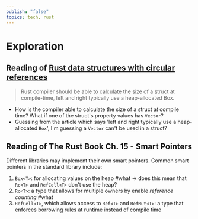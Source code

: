 ```yaml
---
publish: "false"
topics: tech, rust
---
```

# Exploration

## Reading of [Rust data structures with circular references](https://eli.thegreenplace.net/2021/rust-data-structures-with-circular-references/ "Permalink to Rust data structures with circular references")

> Rust compiler should be able to calculate the size of a struct at compile-time, left and right typically use a heap-allocated Box.

- How is the compiler able to calculate the size of a struct at compile time? What if one of the struct's property values has `Vector`?
- Guessing from the article which says 'left and right typically use a heap-allocated `Box`', I'm guessing a `Vector` can't be used in a struct?

## Reading of The Rust Book Ch. 15 - Smart Pointers

Different libraries may implement their own smart pointers. Common smart pointers in the standard library include:

1. `Box<T>`: for allocating values on the heap #what -> does this mean that `Rc<T>` and `RefCell<T>` don't use the heap?
2. `Rc<T>`: a type that allows for multiple owners by enable *reference counting* #what
3. `RefCell<T>`, which allows access to `Ref<T>` and `RefMut<T>`: a type that enforces borrowing rules at runtime instead of compile time